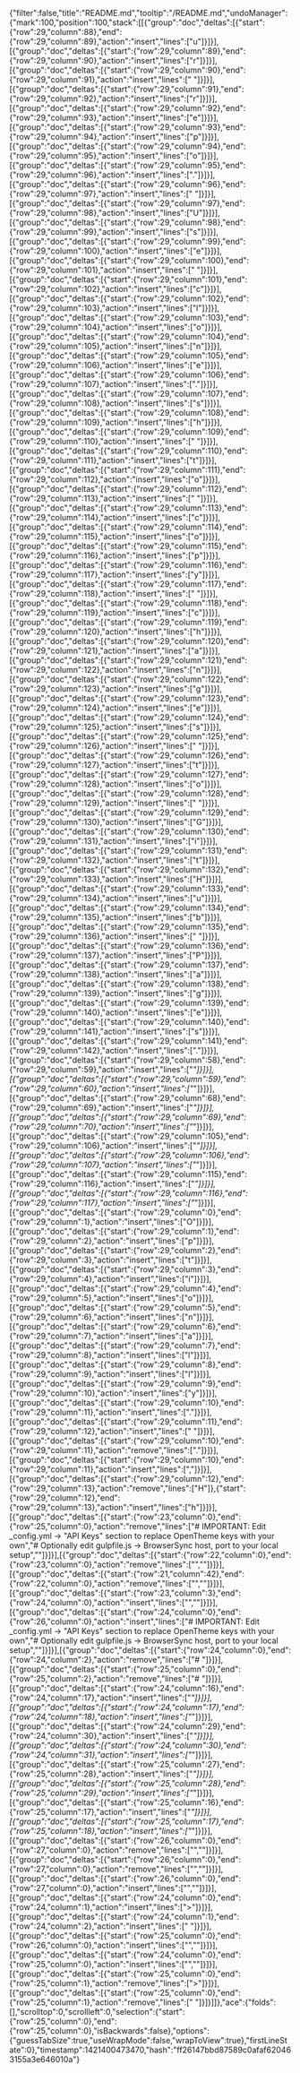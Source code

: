 {"filter":false,"title":"README.md","tooltip":"/README.md","undoManager":{"mark":100,"position":100,"stack":[[{"group":"doc","deltas":[{"start":{"row":29,"column":88},"end":{"row":29,"column":89},"action":"insert","lines":["u"]}]}],[{"group":"doc","deltas":[{"start":{"row":29,"column":89},"end":{"row":29,"column":90},"action":"insert","lines":["r"]}]}],[{"group":"doc","deltas":[{"start":{"row":29,"column":90},"end":{"row":29,"column":91},"action":"insert","lines":[" "]}]}],[{"group":"doc","deltas":[{"start":{"row":29,"column":91},"end":{"row":29,"column":92},"action":"insert","lines":["r"]}]}],[{"group":"doc","deltas":[{"start":{"row":29,"column":92},"end":{"row":29,"column":93},"action":"insert","lines":["e"]}]}],[{"group":"doc","deltas":[{"start":{"row":29,"column":93},"end":{"row":29,"column":94},"action":"insert","lines":["p"]}]}],[{"group":"doc","deltas":[{"start":{"row":29,"column":94},"end":{"row":29,"column":95},"action":"insert","lines":["o"]}]}],[{"group":"doc","deltas":[{"start":{"row":29,"column":95},"end":{"row":29,"column":96},"action":"insert","lines":["."]}]}],[{"group":"doc","deltas":[{"start":{"row":29,"column":96},"end":{"row":29,"column":97},"action":"insert","lines":[" "]}]}],[{"group":"doc","deltas":[{"start":{"row":29,"column":97},"end":{"row":29,"column":98},"action":"insert","lines":["U"]}]}],[{"group":"doc","deltas":[{"start":{"row":29,"column":98},"end":{"row":29,"column":99},"action":"insert","lines":["s"]}]}],[{"group":"doc","deltas":[{"start":{"row":29,"column":99},"end":{"row":29,"column":100},"action":"insert","lines":["e"]}]}],[{"group":"doc","deltas":[{"start":{"row":29,"column":100},"end":{"row":29,"column":101},"action":"insert","lines":[" "]}]}],[{"group":"doc","deltas":[{"start":{"row":29,"column":101},"end":{"row":29,"column":102},"action":"insert","lines":["c"]}]}],[{"group":"doc","deltas":[{"start":{"row":29,"column":102},"end":{"row":29,"column":103},"action":"insert","lines":["l"]}]}],[{"group":"doc","deltas":[{"start":{"row":29,"column":103},"end":{"row":29,"column":104},"action":"insert","lines":["o"]}]}],[{"group":"doc","deltas":[{"start":{"row":29,"column":104},"end":{"row":29,"column":105},"action":"insert","lines":["n"]}]}],[{"group":"doc","deltas":[{"start":{"row":29,"column":105},"end":{"row":29,"column":106},"action":"insert","lines":["e"]}]}],[{"group":"doc","deltas":[{"start":{"row":29,"column":106},"end":{"row":29,"column":107},"action":"insert","lines":["."]}]}],[{"group":"doc","deltas":[{"start":{"row":29,"column":107},"end":{"row":29,"column":108},"action":"insert","lines":["s"]}]}],[{"group":"doc","deltas":[{"start":{"row":29,"column":108},"end":{"row":29,"column":109},"action":"insert","lines":["h"]}]}],[{"group":"doc","deltas":[{"start":{"row":29,"column":109},"end":{"row":29,"column":110},"action":"insert","lines":[" "]}]}],[{"group":"doc","deltas":[{"start":{"row":29,"column":110},"end":{"row":29,"column":111},"action":"insert","lines":["t"]}]}],[{"group":"doc","deltas":[{"start":{"row":29,"column":111},"end":{"row":29,"column":112},"action":"insert","lines":["o"]}]}],[{"group":"doc","deltas":[{"start":{"row":29,"column":112},"end":{"row":29,"column":113},"action":"insert","lines":[" "]}]}],[{"group":"doc","deltas":[{"start":{"row":29,"column":113},"end":{"row":29,"column":114},"action":"insert","lines":["c"]}]}],[{"group":"doc","deltas":[{"start":{"row":29,"column":114},"end":{"row":29,"column":115},"action":"insert","lines":["o"]}]}],[{"group":"doc","deltas":[{"start":{"row":29,"column":115},"end":{"row":29,"column":116},"action":"insert","lines":["p"]}]}],[{"group":"doc","deltas":[{"start":{"row":29,"column":116},"end":{"row":29,"column":117},"action":"insert","lines":["y"]}]}],[{"group":"doc","deltas":[{"start":{"row":29,"column":117},"end":{"row":29,"column":118},"action":"insert","lines":[" "]}]}],[{"group":"doc","deltas":[{"start":{"row":29,"column":118},"end":{"row":29,"column":119},"action":"insert","lines":["c"]}]}],[{"group":"doc","deltas":[{"start":{"row":29,"column":119},"end":{"row":29,"column":120},"action":"insert","lines":["h"]}]}],[{"group":"doc","deltas":[{"start":{"row":29,"column":120},"end":{"row":29,"column":121},"action":"insert","lines":["a"]}]}],[{"group":"doc","deltas":[{"start":{"row":29,"column":121},"end":{"row":29,"column":122},"action":"insert","lines":["n"]}]}],[{"group":"doc","deltas":[{"start":{"row":29,"column":122},"end":{"row":29,"column":123},"action":"insert","lines":["g"]}]}],[{"group":"doc","deltas":[{"start":{"row":29,"column":123},"end":{"row":29,"column":124},"action":"insert","lines":["e"]}]}],[{"group":"doc","deltas":[{"start":{"row":29,"column":124},"end":{"row":29,"column":125},"action":"insert","lines":["s"]}]}],[{"group":"doc","deltas":[{"start":{"row":29,"column":125},"end":{"row":29,"column":126},"action":"insert","lines":[" "]}]}],[{"group":"doc","deltas":[{"start":{"row":29,"column":126},"end":{"row":29,"column":127},"action":"insert","lines":["t"]}]}],[{"group":"doc","deltas":[{"start":{"row":29,"column":127},"end":{"row":29,"column":128},"action":"insert","lines":["o"]}]}],[{"group":"doc","deltas":[{"start":{"row":29,"column":128},"end":{"row":29,"column":129},"action":"insert","lines":[" "]}]}],[{"group":"doc","deltas":[{"start":{"row":29,"column":129},"end":{"row":29,"column":130},"action":"insert","lines":["G"]}]}],[{"group":"doc","deltas":[{"start":{"row":29,"column":130},"end":{"row":29,"column":131},"action":"insert","lines":["i"]}]}],[{"group":"doc","deltas":[{"start":{"row":29,"column":131},"end":{"row":29,"column":132},"action":"insert","lines":["t"]}]}],[{"group":"doc","deltas":[{"start":{"row":29,"column":132},"end":{"row":29,"column":133},"action":"insert","lines":["H"]}]}],[{"group":"doc","deltas":[{"start":{"row":29,"column":133},"end":{"row":29,"column":134},"action":"insert","lines":["u"]}]}],[{"group":"doc","deltas":[{"start":{"row":29,"column":134},"end":{"row":29,"column":135},"action":"insert","lines":["b"]}]}],[{"group":"doc","deltas":[{"start":{"row":29,"column":135},"end":{"row":29,"column":136},"action":"insert","lines":[" "]}]}],[{"group":"doc","deltas":[{"start":{"row":29,"column":136},"end":{"row":29,"column":137},"action":"insert","lines":["P"]}]}],[{"group":"doc","deltas":[{"start":{"row":29,"column":137},"end":{"row":29,"column":138},"action":"insert","lines":["a"]}]}],[{"group":"doc","deltas":[{"start":{"row":29,"column":138},"end":{"row":29,"column":139},"action":"insert","lines":["g"]}]}],[{"group":"doc","deltas":[{"start":{"row":29,"column":139},"end":{"row":29,"column":140},"action":"insert","lines":["e"]}]}],[{"group":"doc","deltas":[{"start":{"row":29,"column":140},"end":{"row":29,"column":141},"action":"insert","lines":["s"]}]}],[{"group":"doc","deltas":[{"start":{"row":29,"column":141},"end":{"row":29,"column":142},"action":"insert","lines":["."]}]}],[{"group":"doc","deltas":[{"start":{"row":29,"column":58},"end":{"row":29,"column":59},"action":"insert","lines":["*"]}]}],[{"group":"doc","deltas":[{"start":{"row":29,"column":59},"end":{"row":29,"column":60},"action":"insert","lines":["*"]}]}],[{"group":"doc","deltas":[{"start":{"row":29,"column":68},"end":{"row":29,"column":69},"action":"insert","lines":["*"]}]}],[{"group":"doc","deltas":[{"start":{"row":29,"column":69},"end":{"row":29,"column":70},"action":"insert","lines":["*"]}]}],[{"group":"doc","deltas":[{"start":{"row":29,"column":105},"end":{"row":29,"column":106},"action":"insert","lines":["*"]}]}],[{"group":"doc","deltas":[{"start":{"row":29,"column":106},"end":{"row":29,"column":107},"action":"insert","lines":["*"]}]}],[{"group":"doc","deltas":[{"start":{"row":29,"column":115},"end":{"row":29,"column":116},"action":"insert","lines":["*"]}]}],[{"group":"doc","deltas":[{"start":{"row":29,"column":116},"end":{"row":29,"column":117},"action":"insert","lines":["*"]}]}],[{"group":"doc","deltas":[{"start":{"row":29,"column":0},"end":{"row":29,"column":1},"action":"insert","lines":["O"]}]}],[{"group":"doc","deltas":[{"start":{"row":29,"column":1},"end":{"row":29,"column":2},"action":"insert","lines":["p"]}]}],[{"group":"doc","deltas":[{"start":{"row":29,"column":2},"end":{"row":29,"column":3},"action":"insert","lines":["t"]}]}],[{"group":"doc","deltas":[{"start":{"row":29,"column":3},"end":{"row":29,"column":4},"action":"insert","lines":["i"]}]}],[{"group":"doc","deltas":[{"start":{"row":29,"column":4},"end":{"row":29,"column":5},"action":"insert","lines":["o"]}]}],[{"group":"doc","deltas":[{"start":{"row":29,"column":5},"end":{"row":29,"column":6},"action":"insert","lines":["n"]}]}],[{"group":"doc","deltas":[{"start":{"row":29,"column":6},"end":{"row":29,"column":7},"action":"insert","lines":["a"]}]}],[{"group":"doc","deltas":[{"start":{"row":29,"column":7},"end":{"row":29,"column":8},"action":"insert","lines":["l"]}]}],[{"group":"doc","deltas":[{"start":{"row":29,"column":8},"end":{"row":29,"column":9},"action":"insert","lines":["l"]}]}],[{"group":"doc","deltas":[{"start":{"row":29,"column":9},"end":{"row":29,"column":10},"action":"insert","lines":["y"]}]}],[{"group":"doc","deltas":[{"start":{"row":29,"column":10},"end":{"row":29,"column":11},"action":"insert","lines":["."]}]}],[{"group":"doc","deltas":[{"start":{"row":29,"column":11},"end":{"row":29,"column":12},"action":"insert","lines":[" "]}]}],[{"group":"doc","deltas":[{"start":{"row":29,"column":10},"end":{"row":29,"column":11},"action":"remove","lines":["."]}]}],[{"group":"doc","deltas":[{"start":{"row":29,"column":10},"end":{"row":29,"column":11},"action":"insert","lines":[","]}]}],[{"group":"doc","deltas":[{"start":{"row":29,"column":12},"end":{"row":29,"column":13},"action":"remove","lines":["H"]},{"start":{"row":29,"column":12},"end":{"row":29,"column":13},"action":"insert","lines":["h"]}]}],[{"group":"doc","deltas":[{"start":{"row":23,"column":0},"end":{"row":25,"column":0},"action":"remove","lines":["# IMPORTANT: Edit _config.yml -> \"API Keys\" section to replace OpenTheme keys with your own","# Optionally edit gulpfile.js -> BrowserSync host, port to your local setup",""]}]}],[{"group":"doc","deltas":[{"start":{"row":22,"column":0},"end":{"row":23,"column":0},"action":"remove","lines":["",""]}]}],[{"group":"doc","deltas":[{"start":{"row":21,"column":42},"end":{"row":22,"column":0},"action":"remove","lines":["",""]}]}],[{"group":"doc","deltas":[{"start":{"row":23,"column":3},"end":{"row":24,"column":0},"action":"insert","lines":["",""]}]}],[{"group":"doc","deltas":[{"start":{"row":24,"column":0},"end":{"row":26,"column":0},"action":"insert","lines":["# IMPORTANT: Edit _config.yml -> \"API Keys\" section to replace OpenTheme keys with your own","# Optionally edit gulpfile.js -> BrowserSync host, port to your local setup",""]}]}],[{"group":"doc","deltas":[{"start":{"row":24,"column":0},"end":{"row":24,"column":2},"action":"remove","lines":["# "]}]}],[{"group":"doc","deltas":[{"start":{"row":25,"column":0},"end":{"row":25,"column":2},"action":"remove","lines":["# "]}]}],[{"group":"doc","deltas":[{"start":{"row":24,"column":16},"end":{"row":24,"column":17},"action":"insert","lines":["*"]}]}],[{"group":"doc","deltas":[{"start":{"row":24,"column":17},"end":{"row":24,"column":18},"action":"insert","lines":["*"]}]}],[{"group":"doc","deltas":[{"start":{"row":24,"column":29},"end":{"row":24,"column":30},"action":"insert","lines":["*"]}]}],[{"group":"doc","deltas":[{"start":{"row":24,"column":30},"end":{"row":24,"column":31},"action":"insert","lines":["*"]}]}],[{"group":"doc","deltas":[{"start":{"row":25,"column":27},"end":{"row":25,"column":28},"action":"insert","lines":["*"]}]}],[{"group":"doc","deltas":[{"start":{"row":25,"column":28},"end":{"row":25,"column":29},"action":"insert","lines":["*"]}]}],[{"group":"doc","deltas":[{"start":{"row":25,"column":16},"end":{"row":25,"column":17},"action":"insert","lines":["*"]}]}],[{"group":"doc","deltas":[{"start":{"row":25,"column":17},"end":{"row":25,"column":18},"action":"insert","lines":["*"]}]}],[{"group":"doc","deltas":[{"start":{"row":26,"column":0},"end":{"row":27,"column":0},"action":"remove","lines":["",""]}]}],[{"group":"doc","deltas":[{"start":{"row":26,"column":0},"end":{"row":27,"column":0},"action":"remove","lines":["",""]}]}],[{"group":"doc","deltas":[{"start":{"row":26,"column":0},"end":{"row":27,"column":0},"action":"insert","lines":["",""]}]}],[{"group":"doc","deltas":[{"start":{"row":24,"column":0},"end":{"row":24,"column":1},"action":"insert","lines":[">"]}]}],[{"group":"doc","deltas":[{"start":{"row":24,"column":1},"end":{"row":24,"column":2},"action":"insert","lines":[" "]}]}],[{"group":"doc","deltas":[{"start":{"row":25,"column":0},"end":{"row":26,"column":0},"action":"insert","lines":["",""]}]}],[{"group":"doc","deltas":[{"start":{"row":24,"column":0},"end":{"row":25,"column":0},"action":"insert","lines":["",""]}]}],[{"group":"doc","deltas":[{"start":{"row":25,"column":0},"end":{"row":25,"column":1},"action":"remove","lines":[">"]}]}],[{"group":"doc","deltas":[{"start":{"row":25,"column":0},"end":{"row":25,"column":1},"action":"remove","lines":[" "]}]}]]},"ace":{"folds":[],"scrolltop":0,"scrollleft":0,"selection":{"start":{"row":25,"column":0},"end":{"row":25,"column":0},"isBackwards":false},"options":{"guessTabSize":true,"useWrapMode":false,"wrapToView":true},"firstLineState":0},"timestamp":1421400473470,"hash":"ff26147bbd87589c0afaf620463155a3e646010a"}